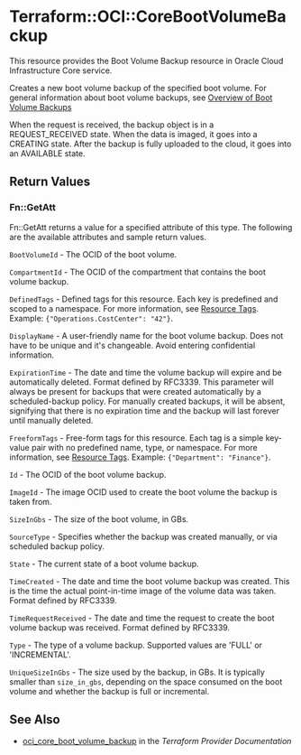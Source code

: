 # Terraform::OCI::CoreBootVolumeBackup

This resource provides the Boot Volume Backup resource in Oracle Cloud Infrastructure Core service.

Creates a new boot volume backup of the specified boot volume. For general information about boot volume backups,
see [Overview of Boot Volume Backups](https://docs.cloud.oracle.com/iaas/Content/Block/Concepts/bootvolumebackups.htm)

When the request is received, the backup object is in a REQUEST_RECEIVED state.
When the data is imaged, it goes into a CREATING state.
After the backup is fully uploaded to the cloud, it goes into an AVAILABLE state.

## Return Values

### Fn::GetAtt

Fn::GetAtt returns a value for a specified attribute of this type. The following are the available attributes and sample return values.

`BootVolumeId` - The OCID of the boot volume.

`CompartmentId` - The OCID of the compartment that contains the boot volume backup.

`DefinedTags` - Defined tags for this resource. Each key is predefined and scoped to a namespace. For more information, see [Resource Tags](https://docs.cloud.oracle.com/iaas/Content/General/Concepts/resourcetags.htm).  Example: `{"Operations.CostCenter": "42"}`.

`DisplayName` - A user-friendly name for the boot volume backup. Does not have to be unique and it's changeable. Avoid entering confidential information.

`ExpirationTime` - The date and time the volume backup will expire and be automatically deleted. Format defined by RFC3339. This parameter will always be present for backups that were created automatically by a scheduled-backup policy. For manually created backups, it will be absent, signifying that there is no expiration time and the backup will last forever until manually deleted.

`FreeformTags` - Free-form tags for this resource. Each tag is a simple key-value pair with no predefined name, type, or namespace. For more information, see [Resource Tags](https://docs.cloud.oracle.com/iaas/Content/General/Concepts/resourcetags.htm).  Example: `{"Department": "Finance"}`.

`Id` - The OCID of the boot volume backup.

`ImageId` - The image OCID used to create the boot volume the backup is taken from.

`SizeInGbs` - The size of the boot volume, in GBs.

`SourceType` - Specifies whether the backup was created manually, or via scheduled backup policy.

`State` - The current state of a boot volume backup.

`TimeCreated` - The date and time the boot volume backup was created. This is the time the actual point-in-time image of the volume data was taken. Format defined by RFC3339.

`TimeRequestReceived` - The date and time the request to create the boot volume backup was received. Format defined by RFC3339.

`Type` - The type of a volume backup. Supported values are 'FULL' or 'INCREMENTAL'.

`UniqueSizeInGbs` - The size used by the backup, in GBs. It is typically smaller than `size_in_gbs`, depending on the space consumed on the boot volume and whether the backup is full or incremental.

## See Also

* [oci_core_boot_volume_backup](https://www.terraform.io/docs/providers/oci/r/core_boot_volume_backup.html) in the _Terraform Provider Documentation_